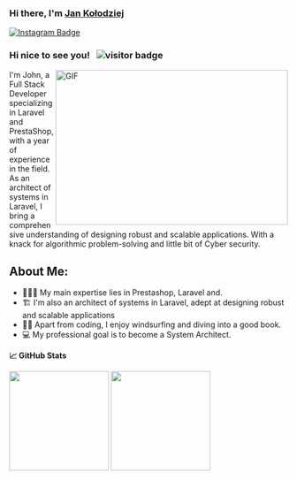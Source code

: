 ### Hi there, I'm <a href="https://github.com/JanKolo04" target="_blank">Jan Kołodziej</a>

[![Instagram Badge](https://img.shields.io/badge/-Instagram-e4405f?style=flat-square&logo=Instagram&logoColor=white)](https://www.instagram.com/jan_programowanie/)

### Hi nice to see you! &nbsp; ![visitor badge](https://komarev.com/ghpvc/?username=JanKolo04&color=blue)


<img align="right" alt="GIF" src="https://user-images.githubusercontent.com/76879087/204387700-7dce75f4-1868-41d1-8882-c4b1edfb9320.gif" width="420" height="280"/>


I'm John, a Full Stack Developer specializing in Laravel and PrestaShop, with a year of experience in the field. As an architect of systems in Laravel, I bring a comprehensive understanding of designing robust and scalable applications. With a knack for algorithmic problem-solving and little bit of Cyber security.

## About Me:
- 👨🏻‍💻 My main expertise lies in Prestashop, Laravel and.
- 🏗️ I'm also an architect of systems in Laravel, adept at designing robust and scalable applications
- 🏄‍♂️ Apart from coding, I enjoy windsurfing and diving into a good book.
- 💻 My professional goal is to become a System Architect.


**&#x1f4c8; GitHub Stats**

<p>
  <img height="180px" src="https://github-readme-stats.vercel.app/api?username=JanKolo04&show_icons=true&hide_border=true&&count_private=true&include_all_commits=true"/>
  
  <img height="180px" src="https://github-readme-stats.vercel.app/api/top-langs/?username=JanKolo04&exclude_repo=KNN-Image-Classification&show_icons=true&hide_border=true&layout=compact&langs_count=8"/>
</p>
